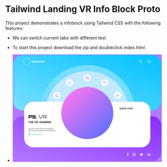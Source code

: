# Tailwind Landing VR Info Block Proto

This project demonstrates a infoblock using Tailwind CSS with the following features:
- We can switch current tabs with different text
- To start this project download the zip and doubleclick index.html

- ![Image 1](./Screenshot_1.png)

